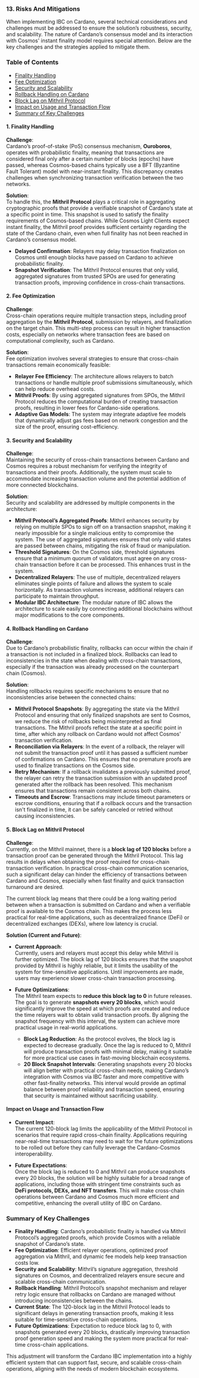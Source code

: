 ### 13. Risks And Mitigations

When implementing IBC on Cardano, several technical considerations and challenges must be addressed to ensure the solution’s robustness, security, and scalability. The nature of Cardano’s consensus model and its interaction with Cosmos' instant finality model requires special attention. Below are the key challenges and the strategies applied to mitigate them.

### Table of Contents
  - [Finality Handling](#1-finality-handling)
  - [Fee Optimization](#2-fee-optimization)
  - [Security and Scalability](#3-security-and-scalability)
  - [Rollback Handling on Cardano](#4-rollback-handling-on-cardano)
  - [Block Lag on Mithril Protocol](#5-block-lag-on-mithril-protocol)
  - [Impact on Usage and Transaction Flow](#impact-on-usage-and-transaction-flow)
  - [Summary of Key Challenges](#summary-of-key-challenges)

#### 1. Finality Handling

**Challenge**:  
Cardano’s proof-of-stake (PoS) consensus mechanism, **Ouroboros**, operates with probabilistic finality, meaning that transactions are considered final only after a certain number of blocks (epochs) have passed, whereas Cosmos-based chains typically use a BFT (Byzantine Fault Tolerant) model with near-instant finality. This discrepancy creates challenges when synchronizing transaction verification between the two networks.

**Solution**:  
To handle this, the **Mithril Protocol** plays a critical role in aggregating cryptographic proofs that provide a verifiable snapshot of Cardano’s state at a specific point in time. This snapshot is used to satisfy the finality requirements of Cosmos-based chains. While Cosmos Light Clients expect instant finality, the Mithril proof provides sufficient certainty regarding the state of the Cardano chain, even when full finality has not been reached in Cardano’s consensus model.

- **Delayed Confirmation**: Relayers may delay transaction finalization on Cosmos until enough blocks have passed on Cardano to achieve probabilistic finality.
- **Snapshot Verification**: The Mithril Protocol ensures that only valid, aggregated signatures from trusted SPOs are used for generating transaction proofs, improving confidence in cross-chain transactions.

#### 2. Fee Optimization

**Challenge**:  
Cross-chain operations require multiple transaction steps, including proof aggregation by the **Mithril Protocol**, submission by relayers, and finalization on the target chain. This multi-step process can result in higher transaction costs, especially on networks where transaction fees are based on computational complexity, such as Cardano.

**Solution**:  
Fee optimization involves several strategies to ensure that cross-chain transactions remain economically feasible:

- **Relayer Fee Efficiency**: The architecture allows relayers to batch transactions or handle multiple proof submissions simultaneously, which can help reduce overhead costs.
- **Mithril Proofs**: By using aggregated signatures from SPOs, the Mithril Protocol reduces the computational burden of creating transaction proofs, resulting in lower fees for Cardano-side operations.
- **Adaptive Gas Models**: The system may integrate adaptive fee models that dynamically adjust gas fees based on network congestion and the size of the proof, ensuring cost-efficiency.

#### 3. Security and Scalability

**Challenge**:  
Maintaining the security of cross-chain transactions between Cardano and Cosmos requires a robust mechanism for verifying the integrity of transactions and their proofs. Additionally, the system must scale to accommodate increasing transaction volume and the potential addition of more connected blockchains.

**Solution**:  
Security and scalability are addressed by multiple components in the architecture:

- **Mithril Protocol’s Aggregated Proofs**: Mithril enhances security by relying on multiple SPOs to sign off on a transaction snapshot, making it nearly impossible for a single malicious entity to compromise the system. The use of aggregated signatures ensures that only valid states are passed between chains, mitigating the risk of fraud or manipulation.
- **Threshold Signatures**: On the Cosmos side, threshold signatures ensure that a minimum quorum of validators must agree on any cross-chain transaction before it can be processed. This enhances trust in the system.
- **Decentralized Relayers**: The use of multiple, decentralized relayers eliminates single points of failure and allows the system to scale horizontally. As transaction volumes increase, additional relayers can participate to maintain throughput.
- **Modular IBC Architecture**: The modular nature of IBC allows the architecture to scale easily by connecting additional blockchains without major modifications to the core components.

#### 4. Rollback Handling on Cardano

**Challenge**:  
Due to Cardano’s probabilistic finality, rollbacks can occur within the chain if a transaction is not included in a finalized block. Rollbacks can lead to inconsistencies in the state when dealing with cross-chain transactions, especially if the transaction was already processed on the counterpart chain (Cosmos).

**Solution**:  
Handling rollbacks requires specific mechanisms to ensure that no inconsistencies arise between the connected chains:

- **Mithril Protocol Snapshots**: By aggregating the state via the Mithril Protocol and ensuring that only finalized snapshots are sent to Cosmos, we reduce the risk of rollbacks being misinterpreted as final transactions. The Mithril proofs reflect the state at a specific point in time, after which any rollback on Cardano would not affect Cosmos' transaction verification.
- **Reconciliation via Relayers**: In the event of a rollback, the relayer will not submit the transaction proof until it has passed a sufficient number of confirmations on Cardano. This ensures that no premature proofs are used to finalize transactions on the Cosmos side.
- **Retry Mechanism**: If a rollback invalidates a previously submitted proof, the relayer can retry the transaction submission with an updated proof generated after the rollback has been resolved. This mechanism ensures that transactions remain consistent across both chains.
- **Timeouts and Escrow**: Transactions may include timeout parameters or escrow conditions, ensuring that if a rollback occurs and the transaction isn't finalized in time, it can be safely canceled or retried without causing inconsistencies.

#### 5. Block Lag on Mithril Protocol

**Challenge**:  
Currently, on the Mithril mainnet, there is a **block lag of 120 blocks** before a transaction proof can be generated through the Mithril Protocol. This lag results in delays when obtaining the proof required for cross-chain transaction verification. In practical cross-chain communication scenarios, such a significant delay can hinder the efficiency of transactions between Cardano and Cosmos, especially when fast finality and quick transaction turnaround are desired.

The current block lag means that there could be a long waiting period between when a transaction is submitted on Cardano and when a verifiable proof is available to the Cosmos chain. This makes the process less practical for real-time applications, such as decentralized finance (DeFi) or decentralized exchanges (DEXs), where low latency is crucial.

**Solution (Current and Future)**:  
- **Current Approach**:  
  Currently, users and relayers must accept this delay while Mithril is further optimized. The block lag of 120 blocks ensures that the snapshot provided by Mithril is highly reliable, but it limits the usability of the system for time-sensitive applications. Until improvements are made, users may experience slower cross-chain transaction processing.

- **Future Optimizations**:  
  The Mithril team expects to **reduce this block lag to 0** in future releases. The goal is to generate **snapshots every 20 blocks**, which would significantly improve the speed at which proofs are created and reduce the time relayers wait to obtain valid transaction proofs. By aligning the snapshot frequency with this interval, the system can achieve more practical usage in real-world applications.

  - **Block Lag Reduction**: As the protocol evolves, the block lag is expected to decrease gradually. Once the lag is reduced to 0, Mithril will produce transaction proofs with minimal delay, making it suitable for more practical use cases in fast-moving blockchain ecosystems.
  - **20 Block Snapshot Intervals**: Generating snapshots every 20 blocks will align better with practical cross-chain needs, making Cardano’s integration with Cosmos via IBC faster and more competitive with other fast-finality networks. This interval would provide an optimal balance between proof reliability and transaction speed, ensuring that security is maintained without sacrificing usability.

#### Impact on Usage and Transaction Flow

- **Current Impact**:  
  The current 120-block lag limits the applicability of the Mithril Protocol in scenarios that require rapid cross-chain finality. Applications requiring near-real-time transactions may need to wait for the future optimizations to be rolled out before they can fully leverage the Cardano-Cosmos interoperability.

- **Future Expectations**:  
  Once the block lag is reduced to 0 and Mithril can produce snapshots every 20 blocks, the solution will be highly suitable for a broad range of applications, including those with stringent time constraints such as **DeFi protocols, DEXs, and NFT transfers**. This will make cross-chain operations between Cardano and Cosmos much more efficient and competitive, enhancing the overall utility of IBC on Cardano.

### Summary of Key Challenges

- **Finality Handling**: Cardano’s probabilistic finality is handled via Mithril Protocol’s aggregated proofs, which provide Cosmos with a reliable snapshot of Cardano’s state.
- **Fee Optimization**: Efficient relayer operations, optimized proof aggregation via Mithril, and dynamic fee models help keep transaction costs low.
- **Security and Scalability**: Mithril’s signature aggregation, threshold signatures on Cosmos, and decentralized relayers ensure secure and scalable cross-chain communication.
- **Rollback Handling**: Mithril Protocol’s snapshot mechanism and relayer retry logic ensure that rollbacks on Cardano are managed without introducing inconsistencies between the chains.
- **Current State**: The 120-block lag in the Mithril Protocol leads to significant delays in generating transaction proofs, making it less suitable for time-sensitive cross-chain operations.
- **Future Optimizations**: Expectation to reduce block lag to 0, with snapshots generated every 20 blocks, drastically improving transaction proof generation speed and making the system more practical for real-time cross-chain applications.

This adjustment will transform the Cardano IBC implementation into a highly efficient system that can support fast, secure, and scalable cross-chain operations, aligning with the needs of modern blockchain ecosystems.
